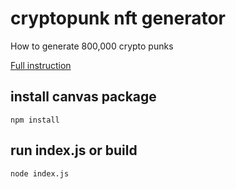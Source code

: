 ﻿# cryptopunk nft generator
How to generate 800,000 crypto punks

[Full instruction](https://dev.to/victorquanlam/generate-879-120-cryptopunk-nfts-with-javascript-nodejs-command-line-app-step-by-step-10hp)

## install canvas package

```` npm install ````

## run index.js or build

````node index.js ````

